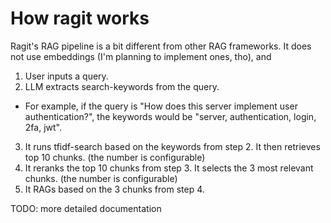 # How ragit works

Ragit's RAG pipeline is a bit different from other RAG frameworks. It does not use embeddings (I'm planning to implement ones, tho), and 

1. User inputs a query.
2. LLM extracts search-keywords from the query.
  - For example, if the query is "How does this server implement user authentication?", the keywords would be "server, authentication, login, 2fa, jwt".
3. It runs tfidf-search based on the keywords from step 2. It then retrieves top 10 chunks. (the number is configurable)
4. It reranks the top 10 chunks from step 3. It selects the 3 most relevant chunks. (the number is configurable)
5. It RAGs based on the 3 chunks from step 4.

TODO: more detailed documentation